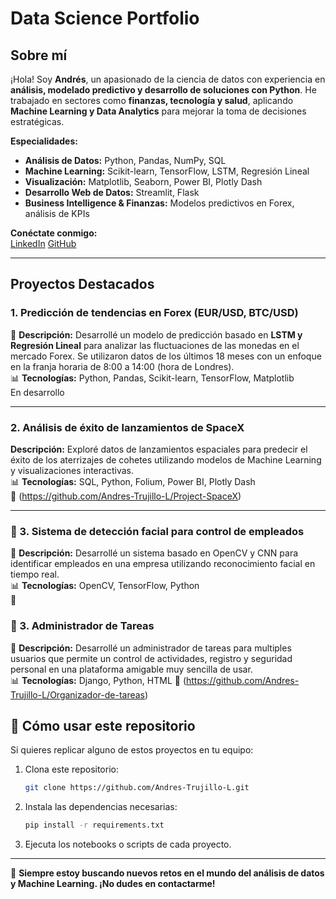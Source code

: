 #  Data Science Portfolio

##  Sobre mí
¡Hola! Soy **Andrés**, un apasionado de la ciencia de datos con experiencia en **análisis, modelado predictivo y desarrollo de soluciones con Python**. He trabajado en sectores como **finanzas, tecnología y salud**, aplicando **Machine Learning y Data Analytics** para mejorar la toma de decisiones estratégicas.

 **Especialidades:**
-  **Análisis de Datos:** Python, Pandas, NumPy, SQL
-  **Machine Learning:** Scikit-learn, TensorFlow, LSTM, Regresión Lineal
-  **Visualización:** Matplotlib, Seaborn, Power BI, Plotly Dash
-  **Desarrollo Web de Datos:** Streamlit, Flask
-  **Business Intelligence & Finanzas:** Modelos predictivos en Forex, análisis de KPIs

 **Conéctate conmigo:**  
 [LinkedIn](https://www.linkedin.com/in/andres-trujillo-luzuriaga/)
 [GitHub](https://github.com/Andres-Trujillo-L) 
 
---

##  Proyectos Destacados

###  1. **Predicción de tendencias en Forex (EUR/USD, BTC/USD)**
📍 **Descripción:** Desarrollé un modelo de predicción basado en **LSTM y Regresión Lineal** para analizar las fluctuaciones de las monedas en el mercado Forex. Se utilizaron datos de los últimos 18 meses con un enfoque en la franja horaria de 8:00 a 14:00 (hora de Londres).  
📊 **Tecnologías:** Python, Pandas, Scikit-learn, TensorFlow, Matplotlib  
 En desarrollo  

---

###  2. **Análisis de éxito de lanzamientos de SpaceX**
 **Descripción:** Exploré datos de lanzamientos espaciales para predecir el éxito de los aterrizajes de cohetes utilizando modelos de Machine Learning y visualizaciones interactivas.  
📊 **Tecnologías:** SQL, Python, Folium, Power BI, Plotly Dash  
📌 (https://github.com/Andres-Trujillo-L/Project-SpaceX) 

---

### 🚀 3. **Sistema de detección facial para control de empleados**
📍 **Descripción:** Desarrollé un sistema basado en OpenCV y CNN para identificar empleados en una empresa utilizando reconocimiento facial en tiempo real.  
📊 **Tecnologías:** OpenCV, TensorFlow, Python  
📌  

### 🚀 3. **Administrador de Tareas**
📍 **Descripción:** Desarrollé un administrador de tareas para multiples usuarios que permite un control de actividades, registro y seguridad personal en una plataforma amigable muy sencilla de usar.  
📊 **Tecnologías:** Django, Python, HTML
📌 (https://github.com/Andres-Trujillo-L/Organizador-de-tareas)

## 📌 Cómo usar este repositorio
Si quieres replicar alguno de estos proyectos en tu equipo:
1. Clona este repositorio:
   ```bash
   git clone https://github.com/Andres-Trujillo-L.git
   ```
2. Instala las dependencias necesarias:
   ```bash
   pip install -r requirements.txt
   ```
3. Ejecuta los notebooks o scripts de cada proyecto.

---

🎯 **Siempre estoy buscando nuevos retos en el mundo del análisis de datos y Machine Learning. ¡No dudes en contactarme!**
